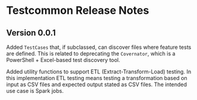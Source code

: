 # Testcommon Release Notes

## Version 0.0.1

Added `TestCases` that, if subclassed, can discover files where feature tests are defined. This is related to deprecating the `Covernator`, which is a PowerShell + Excel-based test discovery tool.

Added utility functions to support ETL (Extract-Transform-Load) testing. In this implementation ETL testing means testing a transformation based on input as CSV files and expected output stated as CSV files.
The intended use case is Spark jobs.
